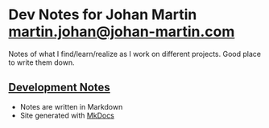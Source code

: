 # Dev Notes for Johan Martin [martin.johan@johan-martin.com](mailto:martin.johan@johan-martin.com)
Notes of what I find/learn/realize as I work on different projects. Good place to write them down.
## [Development Notes](http://www.johan-martin.com/DevelopmentNotes/)
* Notes are written in Markdown
* Site generated with [MkDocs](http://www.mkdocs.org/)
